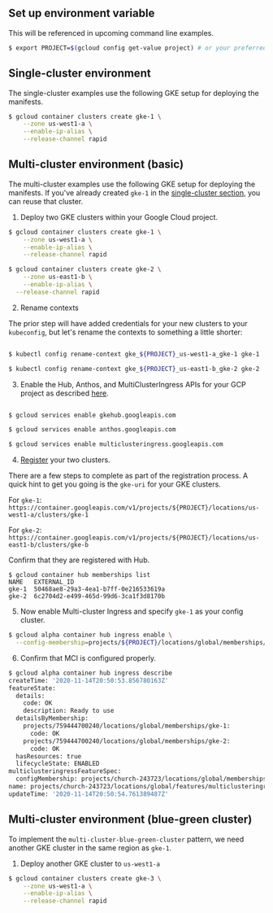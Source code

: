 ## Set up environment variable

This will be referenced in upcoming command line examples.

```bash
$ export PROJECT=$(gcloud config get-value project) # or your preferred project
```


## Single-cluster environment

The single-cluster examples use the following GKE setup for deploying the manifests.

```bash
$ gcloud container clusters create gke-1 \
	--zone us-west1-a \
	--enable-ip-alias \
  	--release-channel rapid 
```


## Multi-cluster environment (basic)

The multi-cluster examples use the following GKE setup for deploying the manifests. If you've already created `gke-1` in the [single-cluster section](#), you can reuse that cluster.

1. Deploy two GKE clusters within your Google Cloud project.

```bash
$ gcloud container clusters create gke-1 \
	--zone us-west1-a \
	--enable-ip-alias \
 	--release-channel rapid 

$ gcloud container clusters create gke-2 \
	--zone us-east1-b \
	--enable-ip-alias \
  --release-channel rapid 
```

2. Rename contexts

The prior step will have added credentials for your new clusters to your `kubeconfig`, but let's rename the contexts to something a little shorter:

```bash

$ kubectl config rename-context gke_${PROJECT}_us-west1-a_gke-1 gke-1

$ kubectl config rename-context gke_${PROJECT}_us-east1-b_gke-2 gke-2
```

3. Enable the Hub, Anthos, and MultiClusterIngress APIs for your GCP project as described [here](https://cloud.google.com/kubernetes-engine/docs/how-to/ingress-for-anthos-setup#before_you_begin).

```bash

$ gcloud services enable gkehub.googleapis.com

$ gcloud services enable anthos.googleapis.com

$ gcloud services enable multiclusteringress.googleapis.com
```

4. [Register](https://cloud.google.com/kubernetes-engine/docs/how-to/ingress-for-anthos-setup#registering_your_clusters) your two clusters. 

There are a few steps to complete as part of the registration process. A quick hint to get you going is the `gke-uri` for your GKE clusters. 

For `gke-1`: ```https://container.googleapis.com/v1/projects/${PROJECT}/locations/us-west1-a/clusters/gke-1```

For `gke-2`: ```https://container.googleapis.com/v1/projects/${PROJECT}/locations/us-east1-b/clusters/gke-b```


Confirm that they are registered with Hub.

```
$ gcloud container hub memberships list
NAME   EXTERNAL_ID
gke-1  50468ae8-29a3-4ea1-b7ff-0e216533619a
gke-2  6c2704d2-e499-465d-99d6-3ca1f3d8170b
```

5. Now enable Multi-cluster Ingress and specify `gke-1` as your config cluster.

```bash
$ gcloud alpha container hub ingress enable \
  --config-membership=projects/${PROJECT}/locations/global/memberships/gke-1
```

6. Confirm that MCI is configured properly.

```bash
$ gcloud alpha container hub ingress describe
createTime: '2020-11-14T20:50:53.856780163Z'
featureState:
  details:
    code: OK
    description: Ready to use
  detailsByMembership:
    projects/759444700240/locations/global/memberships/gke-1:
      code: OK
    projects/759444700240/locations/global/memberships/gke-2:
      code: OK
  hasResources: true
  lifecycleState: ENABLED
multiclusteringressFeatureSpec:
  configMembership: projects/church-243723/locations/global/memberships/gke-1
name: projects/church-243723/locations/global/features/multiclusteringress
updateTime: '2020-11-14T20:50:54.761389487Z'
```

## Multi-cluster environment (blue-green cluster)

To implement the `multi-cluster-blue-green-cluster` pattern, we need another GKE cluster in the same region as `gke-1`.

1. Deploy another GKE cluster to `us-west1-a`

```bash
$ gcloud container clusters create gke-3 \
	--zone us-west1-a \
	--enable-ip-alias \
 	--release-channel rapid 
```